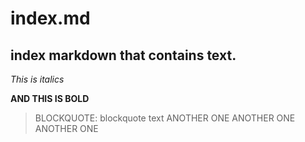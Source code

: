 # index.md

## index markdown that contains text.

*This is italics*

**AND THIS IS BOLD**

> BLOCKQUOTE: blockquote text
> ANOTHER ONE
> ANOTHER ONE
> ANOTHER ONE
